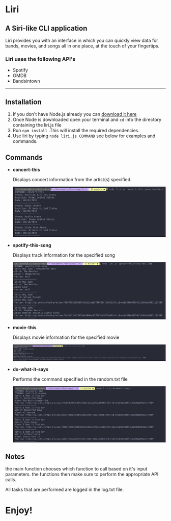 # Liri
## A Siri-like CLI application


Liri provides you with an interface in which you can quickly view data for bands, movies, and songs all in one place, at the touch of your fingertips.


### Liri uses the following API's
<ul>
  <li> Spotify
  <li> OMDB
  <li> Bandsintown
 </ul>

 <hr>

## Installation


<ol> 
  <li>
    If you don't have Node.js already you can <a href="https://nodejs.org/en/">download it here</a>
  </li>
  <li>
    Once Node is downloaded open your terminal and <code>cd</code> into the directory containing the liri.js file
  </li>
  <li> 
    Run <code>npm install</code> .This will install the required dependencies.
  </li>
  <li>Use liri by typing <code>node liri.js COMMAND</code> see below for examples and commands.</li>
</ol>


## Commands

<ul>
  <li>
    <p><strong>concert-this</strong></p>
    <p>Displays concert information from the artist(s) specified.</p>
    <img src="./img/concert.png">
  </li>
  <li>
    <p><strong>spotify-this-song</strong></p>
    <p>Displays track information for the specified song</p>
    <img src="./img/spotify.png">
  </li>
  <li>
    <p><strong>movie-this</strong></p>
    <p>Displays movie information for the specified movie</p>
    <img src="./img/movie.png">
  </li>
  <li>
    <p><strong>do-what-it-says</strong></p>
    <p>Performs the command specified in the random.txt file</p>
    <img src="./img/dowhatitsays.png">
  </li>
</ul>


## Notes


the main function chooses which function to call based on it's input parameters. the functions then make sure to perform the appropriate API calls.

All tasks that are performed are logged in the log.txt file.

# Enjoy!